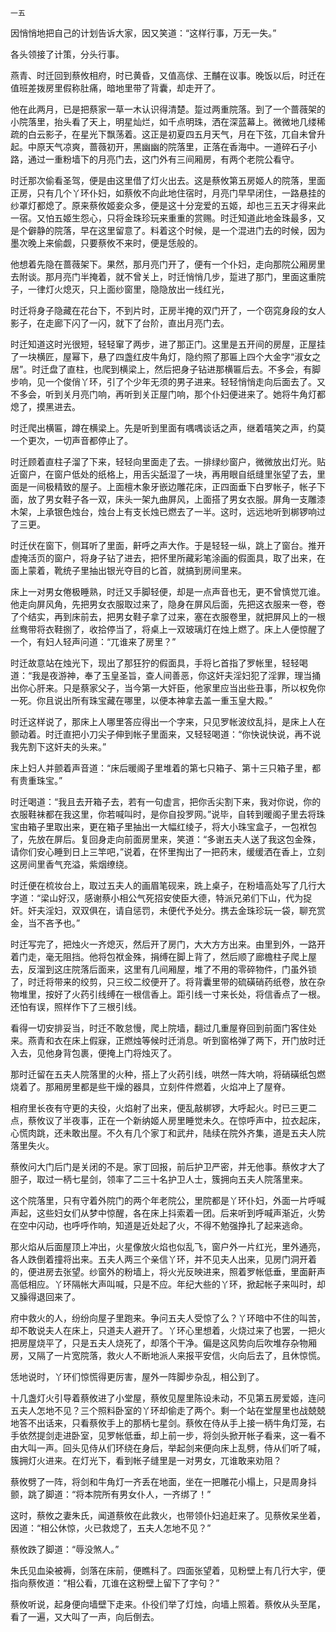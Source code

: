     一五 

   因悄悄地把自己的计划告诉大家，因又笑道：“这样行事，万无一失。”

   各头领接了计策，分头行事。

   燕青、时迁回到蔡攸相府，时已黄昏，又值高俅、王黼在议事。晚饭以后，时迁在值班差拨房里假称肚痛，暗地里带了背囊，却走开了。

   他在此两月，已是把蔡家一草一木认识得清楚。踅过两重院落。到了一个蔷薇架的小院落里，抬头看了天上，明星灿烂，如千点明珠，洒在深蓝幕上。微微地几缕稀疏的白云影子，在星光下飘荡着。这正是初夏四五月天气，月在下弦，兀自未曾升起。中原天气凉爽，蔷薇初开，黑幽幽的院落里，正落在香海中。一道碎石子小路，通过一重粉墙下的月亮门去，这门外有三间厢房，有两个老院公看守。

   时迁那次偷看圣驾，便是由这里借了灯火出去。这是蔡攸第五房姬人的院落，里面正房，只有几个丫环仆妇，如蔡攸不向此地住宿时，月亮门早早闭住，一路悬挂的纱罩灯都熄了。原来蔡攸姬妾众多，便是这十分宠爱的五姬，却也三五天才得来此一宿。又怕五姬生怨心，只将金珠珍玩来重重的赏赐。时迁知道此地金珠最多，又是个僻静的院落，早在这里留意了。料着这个时候，是一个混进门去的时候，因为墨次晚上来偷觑，只要蔡攸不来时，便是恁般的。

   他想着先隐在蔷薇架下。果然，那月亮门开了，便有一个仆妇，走向那院公厢房里去附谈。那月亮门半掩着，就不曾关上，时迁悄悄几步，踅进了那门，里面这重院子，一律灯火熄灭，只上面纱窗里，隐隐放出一线红光，

   时迁将身子隐藏在花台下，不到片时，正房半掩的双门开了，一个窃窕身段的女人影子，在走廊下闪了一闪，就下了台阶，直出月亮门去。

   时迁知道这时光很短，轻轻窜了两步，进了那正门。这里是五开间的房屋，正屋挂了一块横匠，屋幂下，悬了四盏红皮牛角灯，隐约照了那匾上四个大金字“淑女之居”。时迁盘了直柱，也爬到横梁上，然后把身子钻进那横匾后去。不多会，有脚步响，见一个俊俏丫环，引了个少年无须的男子进来。轻轻悄悄走向后面去了。又不多会，听到关月亮门响，再听到关正屋门响，那个仆妇便进来了。她将牛角灯都熄了，摸黑进去。

   时迁爬出横匾，蹲在横梁上。先是听到里面有喁喁谈话之声，继着嘻笑之声，约莫一个更次，一切声音都停止了。

   时迁顾着直柱子溜了下来，轻轻向里面走了去。一排绿纱窗户，微微放出灯光。贴近窗户，在窗户低处的纸格上，用舌尖舐湿了一块，再用眼自纸缝里张望了去，里面是一间极精致的屋子。上面檀木象牙嵌边雕花床，正四面垂下白罗帐子，帐子下面，放了男女鞋子各一双，床头一架九曲屏风，上面搭了男女衣服。屏角一支雕漆木架，上承银色烛台，烛台上有支长烛已燃去了一半。这时，远远地听到梆锣响过了三更。

   时迁伏在窗下，侧耳听了里面，鼾呼之声大作。于是轻轻一纵，跳上了窗台。推开虚掩活页的窗户，将身子钻了进去，把怀里所藏彩笔涂画的假面具，取了出来，在面上蒙着，靴统子里抽出银光夺目的匕首，就搞到房间里来。

   床上一对男女倦极睡熟，时迁又手脚轻便，却是一点声音也无，更不曾慎觉兀谁。他走向屏风角，先把男女衣服取过来了，隐身在屏风后面，先把这衣服来一卷，卷了个结实，再到床前去，把男女鞋子拿了过来，塞在衣服卷里，就把屏风上的一根丝鸯带将衣鞋捌了，收拾停当了，将桌上一双玻璃灯在烛上燃了。床上人便惊醒了一个，有妇人轻声问道：“兀谁来了房里？”

   时迁故意站在烛光下，现出了那狂狞的假面具，手将匕首指了罗帐里，轻轻喝道：“我是夜游神，奉了玉皇圣旨，查人间善恶，你这奸夫淫妇犯了淫罪，理当捅出你心肝来。只是蔡家父子，当今第一大奸臣，他家里应当出些丑事，所以权免你一死。你且说出所有珠宝藏在哪里，以便本神拿去盖一重玉皇大殿。”

   时迁这样说了，那床上人哪里答应得出一个字来，只见罗帐波纹乱抖，是床上人在颤动着。时迁直把小刀尖子伸到帐子里面来，又轻轻喝道：“你快说快说，再不说我先割下这奸夫的头来。”

   床上妇人并颤着声音道：“床后暖阁子里堆着的第七只箱子、第十三只箱子里，都有贵重珠宝。”

   时迁喝道：“我且去开箱子去，若有一句虚言，把你舌尖割下来，我对你说，你的衣服鞋袜都在我这里，你若喊叫时，是你自投罗网。”说毕，自转到暖阁子里去将珠宝由箱子里取出来，更在箱子里抽出一大幅红绫子，将大小珠宝盒子，一包袱包了，先放在屏后。复回身走向前面房里来，笑道：“多谢五夫人送了我这包金殊，请你们安心睡到日上三竿吧，”说着，在怀里掏出了一把药末，缓缓洒在香上，立刻这房间里香气充溢，紫烟缭绕。

   时迁便在梳妆台上，取过五夫人的画眉笔砚来，跣上桌子，在粉墙高处写了几行大字道：“梁山好汉，感谢蔡小相公气死招安使臣大德，特派兄弟们下山，代为捉奸。奸夫淫妇，双双俱在，请自惩罚，未便代予处分。携去金珠珍玩一袋，聊充赏金，当不吝予也。”

   时迁写完了，把烛火一齐熄灭，然后开了房门，大大方方出来。由里到外，一路开着门走，毫无阻挡。他将包袱金殊，捐缚在脚上背了，然后顺了廊檐柱子爬上屋去，反溜到这庄院落后面来，这里有几间厢屋，堆了不用的零碎物件，门虽外锁了，时迁将带来的绞剪，只三绞二绞便开了。将背囊里带的硫磺硝药纸卷，放在杂物堆里，按好了火药引线缚在一根信香上。距引线一寸来长处，将信香点了一根。还怕有误，照样作下了三根引线。

   看得一切安排妥当，时迁不敢怠慢，爬上院墙，翻过几重屋脊回到前面门客住处来。燕青和衣在床上假寐，正燃烛等候时迁消息。听到窗格弹了两下，开门放时迁入去，见他身背包裹，便掩上门将烛灭了。

   那时迁留在五夫人院落里的火种，搭上了火药引线，哄然一阵大响，将硝磺纸包燃烧着了。那厢房里都是些干燥的器具，立刻件件燃着，火焰冲上了屋脊。

   相府里长夜有守更的夫役，火焰射了出来，便乱敲梆锣，大呼起火。时已三更二点，蔡攸议了半夜事，正在一个新纳姬人房里睡觉未久。在惊呼声中，拉衣起床，心慌肉跳，还未敢出屋。不久有几个家丁和武弁，陆续在院外齐集，道是五夫人院落里失火。

   蔡攸问大门后门是关闭的不是。家丁回报，前后护卫严密，并无他事。蔡攸才大了胆子，取过一柄七星剑，领率了二三十名护卫人士，簇拥向五夫人院落里来。

   这个院落里，只有守着外院门的两个年老院公，里院都是丫环仆妇，外面一片呼喊声起，这些妇女们从梦中惊醒，各在床上抖索着一团。后来听到呼喊声渐近，火势在空中闪动，也呼呼作响，知道是近处起了火，不得不勉强挣扎了起来逃命。

   那火焰从后面屋顶上冲出，火星像放火焰也似乱飞，窗户外一片红光，里外通亮，各人跌倒着撞将出来。五夫人两三个亲信丫环，并不见夫人出来，见房门洞开着的，便进房去张望。纱窗外的粉墙上，将火光反映进来，照着罗帐低垂，里面鼾声高低相应。丫环隔帐大声叫喊，只是不应。年纪大些的丫环，掀起帐子来叫时，却又臊得退回来了。

   府中救火的人，纷纷向屋子里跑来。争问五夫人受惊了么？丫环暗中不住的叫苦，却不敢说夫人在床上，只道夫人避开了。丫环心里想着，火烧过来了也罢，一把火把房屋烧平了，只是五夫人烧死了，却落个干净。偏是这风势向后吹堆存杂物厢房，又隔了一片宽院落，救火人不断地派人来报平安信，火向后去了，且休惊慌。

   恁地说时，丫环们惊慌得更厉害，屋外一阵脚步杂乱，相公到了。

   十几盏灯火引导着蔡攸进了小堂屋，蔡攸见屋里陈设未动，不见第五房爱姬，连问五夫人怎地不见？三个照料卧室的丫环却偷走了两个。剩一个站在堂屋里也战兢兢地答不出话来，只看蔡攸手上的那柄七星剑。蔡攸在侍从手上接一柄牛角灯笼，右手依然提剑走进卧室，见罗帐低垂，却上前一步，将剑头掀开帐子看来，这一看不由大叫一声。回头见侍从们环绕在身后，举起剑来便向床上乱劈，侍从们听了喊，簇拥灯火进来。在灯光下，看到帐子缝里是一对男女，兀谁敢来劝阻？

   蔡攸劈了一阵，将剑和牛角灯一齐丢在地面，坐在一把雕花小榻上，只是周身抖颤，跳了脚道：“将本院所有男女仆人，一齐绑了！”

   这时，蔡攸之妻朱氏，闻道蔡攸在此救火，也带领仆妇追赶来了。见蔡攸呆坐着，因道：“相公休惊，火已救熄了，五夫人怎地不见？”

   蔡攸跌了脚道：“辱没煞人。”

   朱氏见血染被褥，剑落在床前，便瞧科了。四面张望着，见粉壁上有几行大宇，便指向蔡攸道：“相公看，兀谁在这粉壁上留下了字句？”

   蔡攸听说，起身便向墙壁下走来。仆役们举了灯烛，向墙上照着。蔡攸从头至尾，看了一遍，又大叫了一声，向后倒去。


